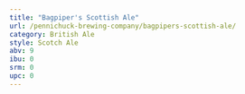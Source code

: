 ```yaml
---
title: "Bagpiper's Scottish Ale"
url: /pennichuck-brewing-company/bagpipers-scottish-ale/
category: British Ale
style: Scotch Ale
abv: 9
ibu: 0
srm: 0
upc: 0
---
```


